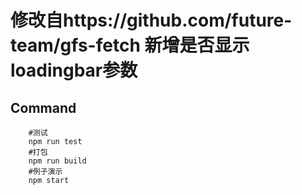 
# 修改自https://github.com/future-team/gfs-fetch 新增是否显示loadingbar参数


## Command

```
	#测试	
	npm run test	
	#打包	
	npm run build	
	#例子演示	
	npm start
```


